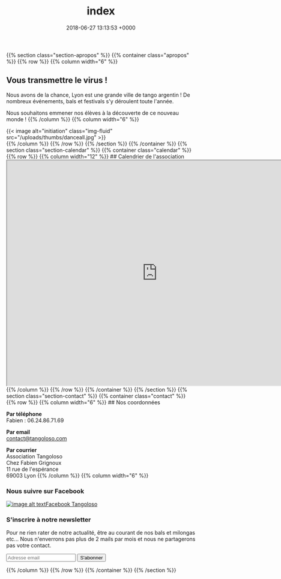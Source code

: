 ﻿---
title: index
date: 2018-06-27 13:13:53 +0000
---
{{% section class="section-apropos" %}}
{{% container class="apropos" %}}
{{% row  %}}
{{% column width="6" %}}
## Vous transmettre le virus !
Nous avons de la chance, Lyon est une grande ville de tango argentin ! De nombreux événements, bals et festivals s'y déroulent toute l'année.

Nous souhaitons emmener nos élèves à la découverte de ce nouveau monde !
{{% /column %}}
{{% column width="6" %}}
<div class='row'>
<div class='col-md-12'>{{< image alt="initiation" class="img-fluid" src="/uploads/thumbs/danceall.jpg" >}}</div>
</div>
{{% /column %}}
{{% /row %}}
{{% /section %}}
{{% /container %}}
{{% section class="section-calendar" %}}
{{% container class="calendar" %}}
{{% row  %}}
{{% column width="12" %}}
## Calendrier de l'association
<div class='embed-responsive embed-responsive-21by9'>
  <iframe class="embed-responsive-item" src="https://calendar.google.com/calendar/embed?src=krf6ac7liank5h568vudboh4f0%40group.calendar.google.com&amp;ctz=Europe/Paris" width="800" height="600"></iframe>
</div>
{{% /column %}}
{{% /row %}}
{{% /container %}}
{{% /section %}}
{{% section class="section-contact" %}}
{{% container class="contact" %}}
{{% row  %}}
{{% column width="6" %}}
## Nos coordonnées

**Par téléphone**  
Fabien : 06.24.86.71.69

**Par email**   
contact@tangoloso.com

**Par courrier**  
Association Tangoloso  
Chez Fabien Grignoux  
11 rue de l'espérance  
69003 Lyon
{{% /column %}}
{{% column width="6" %}}
### Nous suivre sur Facebook
<a href='https://www.facebook.com/tangoloso' class='btn btn-primary' role="button">![image alt text](/square-facebook-128.png)Facebook Tangoloso</a>

### S'inscrire à notre newsletter
Pour ne rien rater de notre actualité, être au courant de nos bals et milongas etc... Nous n'enverrons pas plus de 2 mails par mois et nous ne partagerons pas votre contact.

<div id="formnewsletter">
  <div id="mc_embed_signup">
    <form id="mc-embedded-subscribe-form" class="validate" action="http://assolabs.us10.list-manage.com/subscribe/post?u=b9990dac1c51ad0a328f050c3&amp;id=cc97bf7079" method="post" name="mc-embedded-subscribe-form" novalidate="" target="_blank">
      <div id="mc_embed_signup_scroll"><input id="mce-EMAIL" class="email" name="EMAIL" required="" type="email" value="" placeholder="Adresse email" /> <input id="mc-embedded-subscribe" class="button" name="subscribe" type="submit" value="S'abonner" /><input tabindex="-1" name="b_b9990dac1c51ad0a328f050c3_cc97bf7079" type="hidden" value="" />
      </div>
    </form>
  </div>
</div>
{{% /column %}}
{{% /row %}}
{{% /container %}}
{{% /section %}}
